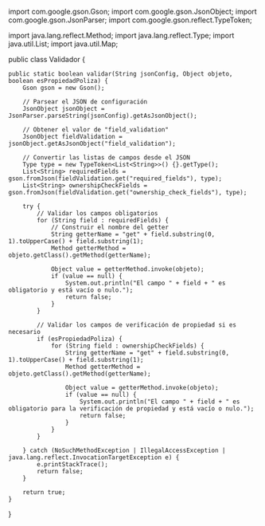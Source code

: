 import com.google.gson.Gson;
import com.google.gson.JsonObject;
import com.google.gson.JsonParser;
import com.google.gson.reflect.TypeToken;

import java.lang.reflect.Method;
import java.lang.reflect.Type;
import java.util.List;
import java.util.Map;

public class Validador {

    public static boolean validar(String jsonConfig, Object objeto, boolean esPropiedadPoliza) {
        Gson gson = new Gson();

        // Parsear el JSON de configuración
        JsonObject jsonObject = JsonParser.parseString(jsonConfig).getAsJsonObject();
        
        // Obtener el valor de "field_validation"
        JsonObject fieldValidation = jsonObject.getAsJsonObject("field_validation");

        // Convertir las listas de campos desde el JSON
        Type type = new TypeToken<List<String>>() {}.getType();
        List<String> requiredFields = gson.fromJson(fieldValidation.get("required_fields"), type);
        List<String> ownershipCheckFields = gson.fromJson(fieldValidation.get("ownership_check_fields"), type);

        try {
            // Validar los campos obligatorios
            for (String field : requiredFields) {
                // Construir el nombre del getter
                String getterName = "get" + field.substring(0, 1).toUpperCase() + field.substring(1);
                Method getterMethod = objeto.getClass().getMethod(getterName);

                Object value = getterMethod.invoke(objeto);
                if (value == null) {
                    System.out.println("El campo " + field + " es obligatorio y está vacío o nulo.");
                    return false;
                }
            }

            // Validar los campos de verificación de propiedad si es necesario
            if (esPropiedadPoliza) {
                for (String field : ownershipCheckFields) {
                    String getterName = "get" + field.substring(0, 1).toUpperCase() + field.substring(1);
                    Method getterMethod = objeto.getClass().getMethod(getterName);

                    Object value = getterMethod.invoke(objeto);
                    if (value == null) {
                        System.out.println("El campo " + field + " es obligatorio para la verificación de propiedad y está vacío o nulo.");
                        return false;
                    }
                }
            }

        } catch (NoSuchMethodException | IllegalAccessException | java.lang.reflect.InvocationTargetException e) {
            e.printStackTrace();
            return false;
        }

        return true;
    }
}
